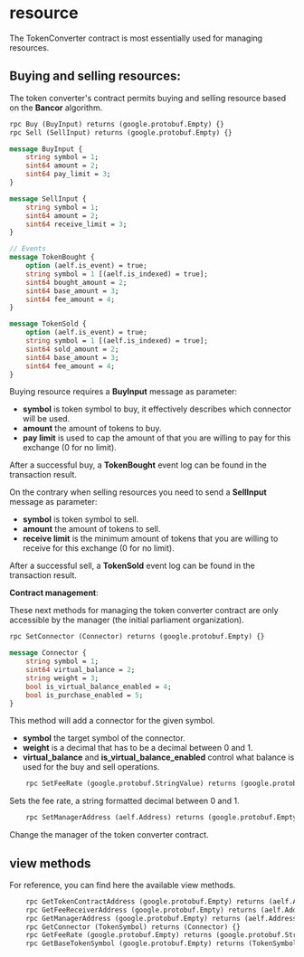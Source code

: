 # resource

The TokenConverter contract is most essentially used for managing resources.

## **Buying and selling resources**:

The token converter's contract permits buying and selling resource based on the **Bancor** algorithm.

```Protobuf
rpc Buy (BuyInput) returns (google.protobuf.Empty) {}
rpc Sell (SellInput) returns (google.protobuf.Empty) {}

message BuyInput {
    string symbol = 1;
    sint64 amount = 2;
    sint64 pay_limit = 3;
}

message SellInput {
    string symbol = 1;
    sint64 amount = 2;
    sint64 receive_limit = 3;
}

// Events
message TokenBought {
    option (aelf.is_event) = true;
    string symbol = 1 [(aelf.is_indexed) = true];
    sint64 bought_amount = 2;
    sint64 base_amount = 3;
    sint64 fee_amount = 4;
}

message TokenSold {
    option (aelf.is_event) = true;
    string symbol = 1 [(aelf.is_indexed) = true];
    sint64 sold_amount = 2;
    sint64 base_amount = 3;
    sint64 fee_amount = 4;
}
```

Buying resource requires a **BuyInput** message as parameter:
- **symbol** is token symbol to buy, it effectively describes which connector will be used.
- **amount** the amount of tokens to buy.
- **pay limit** is used to cap the amount of that you are willing to pay for this exchange (0 for no limit).

After a successful buy, a **TokenBought** event log can be found in the transaction result.

On the contrary when selling resources you need to send a **SellInput** message as parameter:
- **symbol** is token symbol to sell.
- **amount** the amount of tokens to sell.
- **receive limit** is the minimum amount of tokens that you are willing to receive for this exchange (0 for no limit).

After a successful sell, a **TokenSold** event log can be found in the transaction result.

**Contract management**:

These next methods for managing the token converter contract are only accessible by the manager (the initial parliament organization).

```Protobuf
rpc SetConnector (Connector) returns (google.protobuf.Empty) {}

message Connector {
    string symbol = 1;
    sint64 virtual_balance = 2;
    string weight = 3;
    bool is_virtual_balance_enabled = 4;
    bool is_purchase_enabled = 5;
}
```

This method will add a connector for the given symbol.
- **symbol** the target symbol of the connector.
- **weight** is a decimal that has to be a decimal between 0 and 1.
- **virtual_balance** and **is_virtual_balance_enabled** control what balance is used for the buy and sell operations. 

```Protobuf
    rpc SetFeeRate (google.protobuf.StringValue) returns (google.protobuf.Empty) {}
```

Sets the fee rate, a string formatted decimal between 0 and 1. 

```Protobuf
    rpc SetManagerAddress (aelf.Address) returns (google.protobuf.Empty) {}
```

Change the manager of the token converter contract.

## view methods

For reference, you can find here the available view methods.

```Protobuf
    rpc GetTokenContractAddress (google.protobuf.Empty) returns (aelf.Address) {}
    rpc GetFeeReceiverAddress (google.protobuf.Empty) returns (aelf.Address) {}
    rpc GetManagerAddress (google.protobuf.Empty) returns (aelf.Address) {}
    rpc GetConnector (TokenSymbol) returns (Connector) {}
    rpc GetFeeRate (google.protobuf.Empty) returns (google.protobuf.StringValue) {}
    rpc GetBaseTokenSymbol (google.protobuf.Empty) returns (TokenSymbol) {}
```
